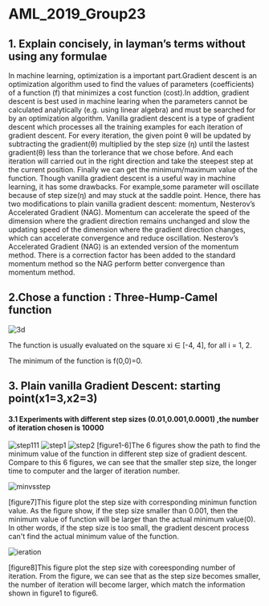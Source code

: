 # AML_2019_Group23
## 1. Explain concisely, in layman’s terms without using any formulae
In machine learning, optimization is a important part.Gradient descent is an optimization algorithm used to find the values of parameters (coefficients) of a function (f) that minimizes a cost function (cost).In addtion, gradient descent is best used in machine learing when the parameters cannot be calculated analytically (e.g. using linear algebra) and must be searched for by an optimization algorithm.
Vanilla gradient descent is a type of gradient descent which processes all the training examples for each iteration of gradient descent. For every iteration, the given point θ will be updated by subtracting the gradient(θ) multiplied by the step size (η) until the lastest gradient(θ) less than the torlerance that we chose before. And each iteration will carried out in the right direction and take the steepest step at the current position. Finally we can get the minimum/maximum value of the function.
Though vanilla gradient descent is a useful way in machine learning, it has some drawbacks. For example,some parameter will oscillate because of step size(η) and may stuck at the saddle point. Hence, there has two modifications to plain vanilla gradient descent: momentum, Nesterov’s Accelerated Gradient (NAG). Momentum can accelerate the speed of the dimension where the gradient direction remains unchanged and slow the updating speed of the dimension where the gradient direction changes, which can accelerate convergence and reduce oscillation. Nesterov’s Accelerated Gradient (NAG) is an extended version of the momentum method. There is a correction factor has been added to the standard momentum method so the NAG perform better convergence than momentum method.
## 2.Chose a function : Three-Hump-Camel function
![3d](https://user-images.githubusercontent.com/52762661/61016257-ea199100-a386-11e9-8840-05d2fe439a3a.png)

The function is usually evaluated on the square xi ∈ [-4, 4], for all i = 1, 2. 

The minimum of the function is f(0,0)=0.
## 3. Plain vanilla Gradient Descent: starting point(x1=3,x2=3)
#### 3.1 Experiments with different step sizes (0.01,0.001,0.0001) ,the number of iteration chosen is 10000
![step111](https://user-images.githubusercontent.com/52762661/61017332-b93b5b00-a38a-11e9-999c-069a2c6c695e.png)
![step1](https://user-images.githubusercontent.com/52762661/61017037-b5f39f80-a389-11e9-968c-cc69c0393dc5.png)
![step2](https://user-images.githubusercontent.com/52762661/61017068-cd328d00-a389-11e9-82f8-89b7e7651555.png)
[figure1-6]The 6 figures show the path to find the minimum value of the function in different step size of gradient descent.
Compare to this 6 figures, we can see that the smaller step size, the longer time to computer and the larger of iteration number.

![minvsstep](https://user-images.githubusercontent.com/52762661/61017108-f05d3c80-a389-11e9-95f7-5a7479602f2d.png)

[figure7]This figure plot the step size with corresponding minimun function value. As the figure show, if the step size smaller than 0.001, then the minimum value of function will be larger than the actual minimum value(0). In other words, if the step size is too small, the gradient descent process can't find the actual minimum value of the function.

![ieration](https://user-images.githubusercontent.com/52762661/61017111-f2270000-a389-11e9-8545-cf36074b7933.png)

[figure8]This figure plot the step size with coreesponding number of iteration. From the figure, we can see that as the step size becomes smaller, the number of iteration will become larger, which match the information shown in figure1 to figure6.
